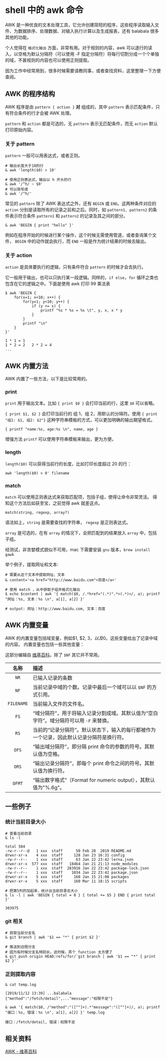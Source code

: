 # shell 中的 awk 命令

AWK 是一种优良的文本处理工具，它允许创建简短的程序，这些程序读取输入文件、为数据排序、处理数据、对输入执行计算以及生成报表，还有 balabala 很多其他的功能。

个人觉得在 `格式化输出` 方面，非常有用。对于规则的内容，awk 可以逐行的读入，以空格为默认分隔符（可以使用 -F 指定分隔符）将每行切割分成一个个单独的域，不甚规则的内容也可以使用正则提取。

因为工作中经常用到，很多时候需要请教同事，或者查找资料，这里整理一下方便查阅。

## AWK 的程序结构

AWK 程序是由 `pattern { action }` **对** 组成的，其中 `pattern` 表示匹配条件，只有符合条件的行才会被 AWK 处理。

`pattern` 和 `action` 都是可选的，无 `pattern` 表示无匹配条件，而无 `action` 默认打印原始内容。

### 关于 pattern

`pattern` 一般可以用表达式，或者正则。

```shell
# 输出长度大于10的行
& awk 'length($0) > 10'

# 使用正则表达式，输出以 h 开头的行
& awk '/^h/ ~ $0'
# 可以简写成
& awk '/^h/'
```

常见的 `pattern` 除了 AWK 表达式之外，还有 `BEGIN` 或 `END`。这两种条件对应的 `action` 分别是读取所有的记录之前和之后。同时，如 `pattern1, pattern2` 的条件表示符合条件 `pattern1` 和 `pattern2` 的记录及其之间的部分。

```shell
& awk 'BEGIN { print "hello" }'
```

例如在程序开始的时候进行某个操作，这个时候无需使用管道，或者查询某个文件， `BEGIN` 中的动作就会执行，而 `END` 一般是作为统计结果的时候去输出。

### 关于 action

`action` 是具体要执行的逻辑，只有条件符合 `pattern` 的时候才会去执行。

它一般用于输出，也可以只执行某一段逻辑。同样的，`if else`，`for` 循环之类也包含在它的逻辑之中。下面是使用 awk 打印 99 乘法表

```shell
$ awk 'BEGIN {
    for(x=1; x<10; x++) {
        for(y=1; y<10; y++) {
            if (y <= x) {
                printf "%s * %s = %s \t", y, x, x * y
            }
        }
        printf "\n"
    }
}'

1 * 1 = 1
1 * 2 = 2 	2 * 2 = 4
...
```

## AWK 内置方法

AWK 内置了一些方法，以下是比较常用的。

### print

`print` 用于输出文本。比如 `{ print $0 }` 会打印当前的行，这里 `$0` 可以省略。

`{ print $1, $2 }` 会打印当前行的 组 1、组 2，用默认的分隔符。使用 `{ print "组1: $1, 组2: $2"}` 这种字符串模板的方式，可以更加明确的输出期望格式。

    { printf "name:%s, age:%s \n", name, age }

增强方法 `printf` 可以使用字符串模板来输出，更为方便。

### length

`length($0)` 可以获得当前行的长度，比如打印长度超过 20 的行：

    awk 'length($0) > 0' filename

### match

`match` 可以使用正则表达式来获取匹配项，包括子组，使得让命令非常灵活。 得知这个方法后如获至宝，之前觉得 awk 就差这点。

    match(string, regexp, array?)

语法如上，`string` 是需要查找的字符串， `regexp` 是正则表达式。

`array` 是可选的，在有 `array` 的情况下，会把匹配到的结果放入 `array` 中，包括子组。

经测试，非贪婪模式貌似不可用，mac 下需要安装 `gnu` 版本，`brew install gawk`

举个例子，提取网址和文本:

```shell
# 需要从这个文本中提取网址、文本
& content='<a href="http://www.baidu.com">百度</a>'

# 使用 match ，从中获取子组并格式化输出
$ echo $content | awk '{ match($0, /.*href="(.*)".*>(.*)</, a); printf "网址：%s, 文本：%s \n", a[1], a[2] }'

# output: 网址：http://www.baidu.com, 文本：百度
```

## AWK 内置变量

AWK 的内置变量包括域变量，例如$1, $2, $3，以及$0。这些变量给出了记录中域的内容。 内置变量也包括一些其他变量：

这部分编辑自 [维基百科](https://zh.wikipedia.org/wiki/AWK)。除了 `$NF` 其它并不常用。

|    名称    | 描述                                                                                     |
| :--------: | :--------------------------------------------------------------------------------------- |
|    `NR`    | 已输入记录的条数                                                                         |
|    `NF`    | 当前记录中域的个数。记录中最后一个域可以以 `$NF` 的方式引用。                            |
| `FILENAME` | 当前输入文件的文件名。                                                                   |
|    `FS`    | “域分隔符”，用于将输入记录分割成域。其默认值为“空白字符”。域分隔符可以用 `-F` 来替换。   |
|    `RS`    | 当前的“记录分隔符”。默认状态下，输入的每行都被作为一个记录，因此默认记录分隔符是换行符。 |
|   `OFS`    | “输出域分隔符”，即分隔 print 命令的参数的符号。其默认值为空格。                          |
|   `ORS`    | “输出记录分隔符”，即每个 print 命令之间的符号。其默认值为换行符。                        |
|   `OFMT`   | “输出数字格式”（Format for numeric output），其默认值为"%.6g"。                          |

## 一些例子

### 统计当前目录大小

```shell
# 查看当前目录
& ls -l

total 584
-rw-r--r--@   1 xxx  staff      50 Feb 28  2019 README.md
drwxr-xr-x    4 xxx  staff     128 Jan 23 16:31 config
-rw-r--r--    1 xxx  staff      63 Jan 22 23:42 lerna.json
drwxr-xr-x  577 xxx  staff   18464 Jan 21 21:13 node_modules
-rw-r--r--    1 xxx  staff  283916 Jan 22 23:42 package-lock.json
-rw-r--r--    1 xxx  staff    1034 Jan 22 23:42 package.json
drwxr-xr-x    5 xxx  staff     160 Jan 15 21:08 packages
drwxr-xr-x    5 xxx  staff     160 Mar 11 18:15 scripts

# 把第5列的加起来，统计出当前目录总大小
& ls -l | awk 'BEGIN { total = 0 } { total += $5 } END { print total }'

303975
```

### git 相关

```shell
# 获取当前分支名
& git branch | awk '$1 == "*" { print $2 }'

# 推送到远程分支
# 因为有时候分支名特别长，这时候，弄个 function 太方便了
& git push origin HEAD:refs/for/`git branch | awk '$1 == "*" { print $2 }'`
```

### 正则提取内容

```shell
& cat temp.log

[2019/11/12 13:39] ...balabala {"method":"/fetch/detail",..."message":"权限不足"}

& awk '{ match($0, /"method":"([^"]+).*"message":"([^"]+)/, a); printf "接口：%s, 错误：%s \n", a[1], a[2] }' temp.log

接口：/fetch/detail, 错误：权限不足
```

## 相关资料

[AWK - 维基百科](https://zh.wikipedia.org/wiki/AWK)
